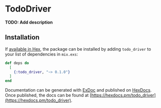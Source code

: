 # TodoDriver

**TODO: Add description**

## Installation

If [available in Hex](https://hex.pm/docs/publish), the package can be installed
by adding `todo_driver` to your list of dependencies in `mix.exs`:

```elixir
def deps do
  [
    {:todo_driver, "~> 0.1.0"}
  ]
end
```

Documentation can be generated with [ExDoc](https://github.com/elixir-lang/ex_doc)
and published on [HexDocs](https://hexdocs.pm). Once published, the docs can
be found at [https://hexdocs.pm/todo_driver](https://hexdocs.pm/todo_driver).

